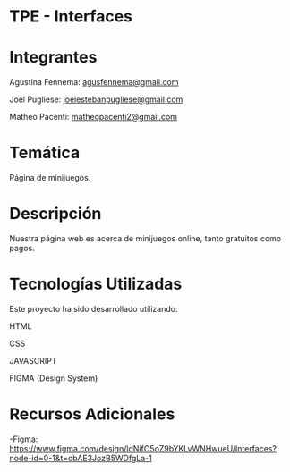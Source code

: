 
# TPE - Interfaces
# Integrantes
Agustina Fennema: agusfennema@gmail.com

Joel Pugliese: joelestebanpugliese@gmail.com

Matheo Pacenti: matheopacenti2@gmail.com
# Temática
Página de minijuegos.

# Descripción
Nuestra página web es acerca de minijuegos online, tanto gratuitos como pagos.

# Tecnologías Utilizadas
Este proyecto ha sido desarrollado utilizando:

HTML

CSS

JAVASCRIPT

FIGMA (Design System)
# Recursos Adicionales
-Figma: https://www.figma.com/design/ldNifO5oZ9bYKLvWNHwueU/Interfaces?node-id=0-1&t=obAE3JozB5WDfgLa-1
